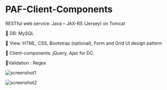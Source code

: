 # PAF-Client-Components
RESTful web service: Java – JAX-RS (Jersey) on Tomcat

 DB: MySQL 

 View: HTML, CSS, Bootstrap (optional), Form and Grid UI design pattern 

 Client-components: jQuery, Ajax for DC. 

Validation : Regex

![screenshot1](https://user-images.githubusercontent.com/38854262/81155174-4b5bc200-8fa2-11ea-823f-bd3cdeff1513.png)

![screenshot2](https://user-images.githubusercontent.com/38854262/81155413-8958e600-8fa2-11ea-9035-f64f11fe7130.png)

